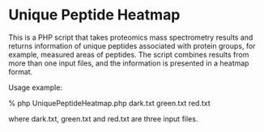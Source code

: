 # Unique Peptide Heatmap

This is a PHP script that takes proteomics mass spectrometry results and returns information of unique peptides associated with protein groups, for example, measured areas of peptides. The script combines results from more than one input files, and the information is presented in a heatmap format.

Usage example: 

% php UniquePeptideHeatmap.php dark.txt green.txt red.txt

where dark.txt, green.txt and red.txt are three input files.

